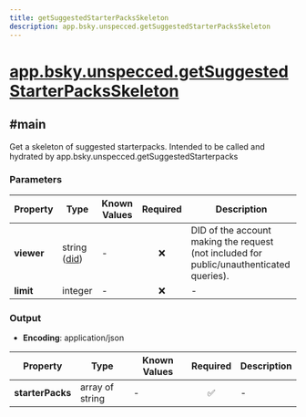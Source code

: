 ```yaml
---
title: getSuggestedStarterPacksSkeleton
description: app.bsky.unspecced.getSuggestedStarterPacksSkeleton
---
```


# [app.bsky.unspecced.getSuggestedStarterPacksSkeleton](https://github.com/myConsciousness/atproto.dart/blob/main/lexicons/app/bsky/unspecced/getSuggestedStarterPacksSkeleton.json)

## #main

Get a skeleton of suggested starterpacks. Intended to be called and hydrated by app.bsky.unspecced.getSuggestedStarterpacks

### Parameters

| Property | Type | Known Values | Required | Description |
| --- | --- | --- | :---: | --- |
| **viewer** | string ([did](https://atproto.com/specs/did)) | - | ❌ | DID of the account making the request (not included for public/unauthenticated queries). |
| **limit** | integer | - | ❌ | - |

### Output

- **Encoding**: application/json

| Property | Type | Known Values | Required | Description |
| --- | --- | --- | :---: | --- |
| **starterPacks** | array of string | - | ✅ | - |
